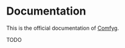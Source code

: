 # Documentation

This is the official documentation of [Comfyg](https://github.com/DavidVollmers/Comfyg).

TODO
